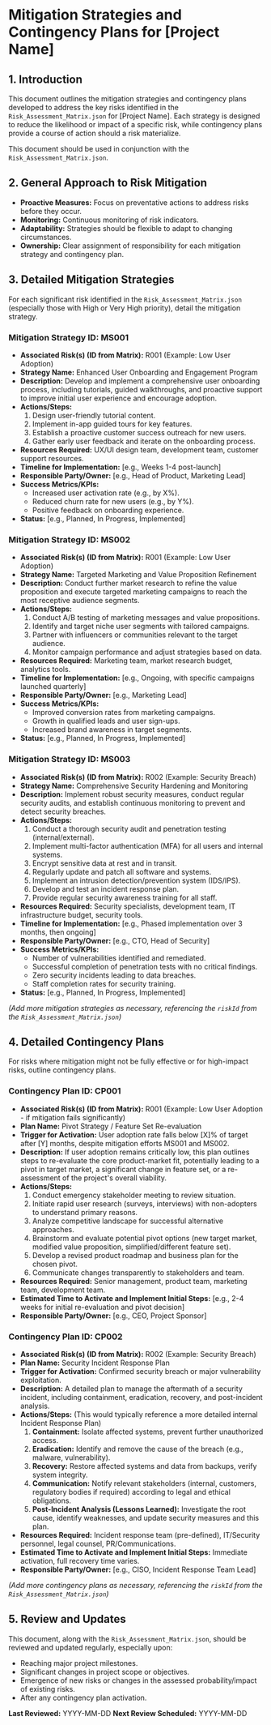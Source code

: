 # Mitigation Strategies and Contingency Plans for [Project Name]

## 1. Introduction

This document outlines the mitigation strategies and contingency plans developed to address the key risks identified in the `Risk_Assessment_Matrix.json` for [Project Name]. Each strategy is designed to reduce the likelihood or impact of a specific risk, while contingency plans provide a course of action should a risk materialize.

This document should be used in conjunction with the `Risk_Assessment_Matrix.json`.

## 2. General Approach to Risk Mitigation
- **Proactive Measures:** Focus on preventative actions to address risks before they occur.
- **Monitoring:** Continuous monitoring of risk indicators.
- **Adaptability:** Strategies should be flexible to adapt to changing circumstances.
- **Ownership:** Clear assignment of responsibility for each mitigation strategy and contingency plan.

## 3. Detailed Mitigation Strategies

For each significant risk identified in the `Risk_Assessment_Matrix.json` (especially those with High or Very High priority), detail the mitigation strategy.

### Mitigation Strategy ID: MS001
- **Associated Risk(s) (ID from Matrix):** R001 (Example: Low User Adoption)
- **Strategy Name:** Enhanced User Onboarding and Engagement Program
- **Description:** Develop and implement a comprehensive user onboarding process, including tutorials, guided walkthroughs, and proactive support to improve initial user experience and encourage adoption.
- **Actions/Steps:**
    1. Design user-friendly tutorial content.
    2. Implement in-app guided tours for key features.
    3. Establish a proactive customer success outreach for new users.
    4. Gather early user feedback and iterate on the onboarding process.
- **Resources Required:** UX/UI design team, development team, customer support resources.
- **Timeline for Implementation:** [e.g., Weeks 1-4 post-launch]
- **Responsible Party/Owner:** [e.g., Head of Product, Marketing Lead]
- **Success Metrics/KPIs:**
    - Increased user activation rate (e.g., by X%).
    - Reduced churn rate for new users (e.g., by Y%).
    - Positive feedback on onboarding experience.
- **Status:** [e.g., Planned, In Progress, Implemented]

### Mitigation Strategy ID: MS002
- **Associated Risk(s) (ID from Matrix):** R001 (Example: Low User Adoption)
- **Strategy Name:** Targeted Marketing and Value Proposition Refinement
- **Description:** Conduct further market research to refine the value proposition and execute targeted marketing campaigns to reach the most receptive audience segments.
- **Actions/Steps:**
    1. Conduct A/B testing of marketing messages and value propositions.
    2. Identify and target niche user segments with tailored campaigns.
    3. Partner with influencers or communities relevant to the target audience.
    4. Monitor campaign performance and adjust strategies based on data.
- **Resources Required:** Marketing team, market research budget, analytics tools.
- **Timeline for Implementation:** [e.g., Ongoing, with specific campaigns launched quarterly]
- **Responsible Party/Owner:** [e.g., Marketing Lead]
- **Success Metrics/KPIs:**
    - Improved conversion rates from marketing campaigns.
    - Growth in qualified leads and user sign-ups.
    - Increased brand awareness in target segments.
- **Status:** [e.g., Planned, In Progress, Implemented]

### Mitigation Strategy ID: MS003
- **Associated Risk(s) (ID from Matrix):** R002 (Example: Security Breach)
- **Strategy Name:** Comprehensive Security Hardening and Monitoring
- **Description:** Implement robust security measures, conduct regular security audits, and establish continuous monitoring to prevent and detect security breaches.
- **Actions/Steps:**
    1. Conduct a thorough security audit and penetration testing (internal/external).
    2. Implement multi-factor authentication (MFA) for all users and internal systems.
    3. Encrypt sensitive data at rest and in transit.
    4. Regularly update and patch all software and systems.
    5. Implement an intrusion detection/prevention system (IDS/IPS).
    6. Develop and test an incident response plan.
    7. Provide regular security awareness training for all staff.
- **Resources Required:** Security specialists, development team, IT infrastructure budget, security tools.
- **Timeline for Implementation:** [e.g., Phased implementation over 3 months, then ongoing]
- **Responsible Party/Owner:** [e.g., CTO, Head of Security]
- **Success Metrics/KPIs:**
    - Number of vulnerabilities identified and remediated.
    - Successful completion of penetration tests with no critical findings.
    - Zero security incidents leading to data breaches.
    - Staff completion rates for security training.
- **Status:** [e.g., Planned, In Progress, Implemented]

*(Add more mitigation strategies as necessary, referencing the `riskId` from the `Risk_Assessment_Matrix.json`)*

## 4. Detailed Contingency Plans

For risks where mitigation might not be fully effective or for high-impact risks, outline contingency plans.

### Contingency Plan ID: CP001
- **Associated Risk(s) (ID from Matrix):** R001 (Example: Low User Adoption - if mitigation fails significantly)
- **Plan Name:** Pivot Strategy / Feature Set Re-evaluation
- **Trigger for Activation:** User adoption rate falls below [X]% of target after [Y] months, despite mitigation efforts MS001 and MS002.
- **Description:** If user adoption remains critically low, this plan outlines steps to re-evaluate the core product-market fit, potentially leading to a pivot in target market, a significant change in feature set, or a re-assessment of the project's overall viability.
- **Actions/Steps:**
    1. Conduct emergency stakeholder meeting to review situation.
    2. Initiate rapid user research (surveys, interviews) with non-adopters to understand primary reasons.
    3. Analyze competitive landscape for successful alternative approaches.
    4. Brainstorm and evaluate potential pivot options (new target market, modified value proposition, simplified/different feature set).
    5. Develop a revised product roadmap and business plan for the chosen pivot.
    6. Communicate changes transparently to stakeholders and team.
- **Resources Required:** Senior management, product team, marketing team, development team.
- **Estimated Time to Activate and Implement Initial Steps:** [e.g., 2-4 weeks for initial re-evaluation and pivot decision]
- **Responsible Party/Owner:** [e.g., CEO, Project Sponsor]

### Contingency Plan ID: CP002
- **Associated Risk(s) (ID from Matrix):** R002 (Example: Security Breach)
- **Plan Name:** Security Incident Response Plan
- **Trigger for Activation:** Confirmed security breach or major vulnerability exploitation.
- **Description:** A detailed plan to manage the aftermath of a security incident, including containment, eradication, recovery, and post-incident analysis.
- **Actions/Steps:** (This would typically reference a more detailed internal Incident Response Plan)
    1. **Containment:** Isolate affected systems, prevent further unauthorized access.
    2. **Eradication:** Identify and remove the cause of the breach (e.g., malware, vulnerability).
    3. **Recovery:** Restore affected systems and data from backups, verify system integrity.
    4. **Communication:** Notify relevant stakeholders (internal, customers, regulatory bodies if required) according to legal and ethical obligations.
    5. **Post-Incident Analysis (Lessons Learned):** Investigate the root cause, identify weaknesses, and update security measures and this plan.
- **Resources Required:** Incident response team (pre-defined), IT/Security personnel, legal counsel, PR/Communications.
- **Estimated Time to Activate and Implement Initial Steps:** Immediate activation, full recovery time varies.
- **Responsible Party/Owner:** [e.g., CISO, Incident Response Team Lead]

*(Add more contingency plans as necessary, referencing the `riskId` from the `Risk_Assessment_Matrix.json`)*

## 5. Review and Updates
This document, along with the `Risk_Assessment_Matrix.json`, should be reviewed and updated regularly, especially upon:
- Reaching major project milestones.
- Significant changes in project scope or objectives.
- Emergence of new risks or changes in the assessed probability/impact of existing risks.
- After any contingency plan activation.

**Last Reviewed:** YYYY-MM-DD
**Next Review Scheduled:** YYYY-MM-DD 